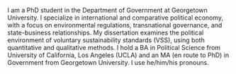 I am a PhD student in the Department of Government at Georgetown University. I specialize in international and comparative political economy, with a focus on environmental regulations, transnational governance, and state-business relationships. My dissertation examines the political environment of voluntary sustainability standards (VSS), using both quantitative and qualitative methods.
I hold a BA in Political Science from University of California, Los Angeles (UCLA) and an MA (en route to PhD) in Government from Georgetown University. I use he/him/his pronouns.
